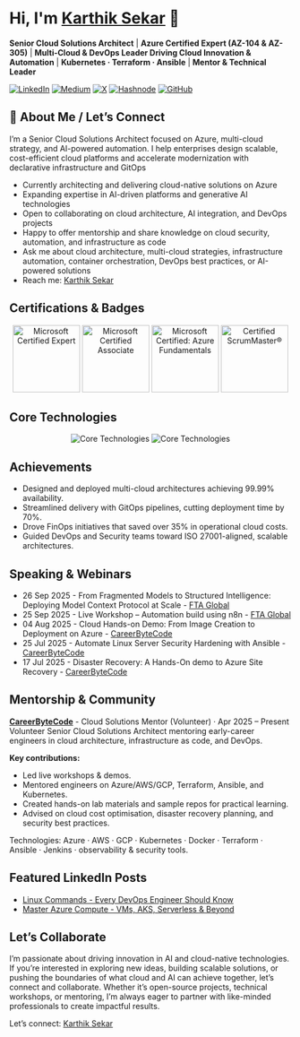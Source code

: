 # Hi, I'm [Karthik Sekar](https://www.linkedin.com/in/ItsKarthikSekar) 👋
**Senior Cloud Solutions Architect** | **Azure Certified Expert (AZ-104 & AZ-305)** | **Multi-Cloud & DevOps Leader Driving Cloud Innovation & Automation** | **Kubernetes · Terraform · Ansible** | **Mentor & Technical Leader**
<p>
  <a href="https://www.linkedin.com/in/ItsKarthikSekar"><img alt="LinkedIn" src="https://img.shields.io/badge/LinkedIn-ItsKarthikSekar-0A66C2?logo=linkedin&logoColor=white" /></a>
  <a href="https://medium.com/@itskarthiksekar"><img alt="Medium" src="https://img.shields.io/badge/Medium-@itskarthiksekar-00ab6c?logo=medium&logoColor=white" /></a>
  <a href="https://x.com/ItsKarthikSekar"><img alt="X" src="https://img.shields.io/badge/X-@ItsKarthikSekar-1DA1F2?logo=x&logoColor=white" /></a>
  <a href="https://hashnode.com/@ItsKarthikSekar"><img alt="Hashnode" src="https://img.shields.io/badge/Hashnode-@ItsKarthikSekar-2962FF?logo=hashnode&logoColor=white" /></a>
  <a href="https://github.com/itskarthiksekar"><img alt="GitHub" src="https://img.shields.io/badge/GitHub-ItsKarthikSekar-181717?logo=github&logoColor=white" /></a>
</p>



## 👋 About Me / Let’s Connect
<p>I’m a Senior Cloud Solutions Architect focused on Azure, multi-cloud strategy, and AI-powered automation. I help enterprises design scalable, cost-efficient cloud platforms and accelerate modernization with declarative infrastructure and GitOps</p>

- Currently architecting and delivering cloud-native solutions on Azure 
- Expanding expertise in AI-driven platforms and generative AI technologies  
- Open to collaborating on cloud architecture, AI integration, and DevOps projects  
- Happy to offer mentorship and share knowledge on cloud security, automation, and infrastructure as code  
- Ask me about cloud architecture, multi-cloud strategies, infrastructure automation, container orchestration, DevOps best practices, or AI-powered solutions
- Reach me: [Karthik Sekar](https://www.linkedin.com/in/ItsKarthikSekar)

## Certifications & Badges
<p align="center">
  <a href="https://learn.microsoft.com/en-us/users/karthiksekar/credentials/59e71c2365cad058"><img alt="Microsoft Certified Expert" src="https://learn.microsoft.com/en-us/media/learn/certification/badges/microsoft-certified-expert-badge.svg" width="120" /></a>
  <a href="https://learn.microsoft.com/en-us/users/karthiksekar/credentials/c930cf33b9479f54"><img alt="Microsoft Certified Associate" src="https://learn.microsoft.com/en-us/media/learn/certification/badges/microsoft-certified-associate-badge.svg" width="120" /></a>
  <a href="https://www.credly.com/badges/f4540a58-e07d-49ab-af7d-1a08f50bc78d/linked_i"><img alt="Microsoft Certified: Azure Fundamentals" src="https://learn.microsoft.com/en-us/media/learn/certification/badges/microsoft-certified-Fundamentals-badge.svg" width="120" /></a>
  <a href="https://bcert.me/stwilbqzj"><img alt="Certified ScrumMaster®" src="https://bcert.me/bc/html/img/badges/generated/badge-7227.png" width="120" /></a>
</p>

## Core Technologies

<p align="center">
  <img src="https://go-skill-icons.vercel.app/api/icons?i=azure,aws,gcp,terraform,ansible,azuredevops,kubernetes,docker,jenkins,githubactions&titles=true&perline=12" alt="Core Technologies"/>
  <img src="https://go-skill-icons.vercel.app/api/icons?i=git,linux,bash,nginx,grafana,prometheus,elasticsearch,powershell,python&titles=true&perline=12" alt="Core Technologies"/>
</p>


## Achievements
- Designed and deployed multi-cloud architectures achieving 99.99% availability.
- Streamlined delivery with GitOps pipelines, cutting deployment time by 70%.
- Drove FinOps initiatives that saved over 35% in operational cloud costs.
- Guided DevOps and Security teams toward ISO 27001-aligned, scalable architectures.


## Speaking & Webinars

- 26 Sep 2025 - From Fragmented Models to Structured Intelligence: Deploying Model Context Protocol at Scale - [FTA Global](https://www.ftaglobal.in/)
- 25 Sep 2025 - Live Workshop – Automation build using n8n - [FTA Global](https://www.ftaglobal.in/)
- 04 Aug 2025 - Cloud Hands-on Demo: From Image Creation to Deployment on Azure - [CareerByteCode](https://www.linkedin.com/company/careerbytecode)
- 25 Jul 2025 - Automate Linux Server Security Hardening with Ansible - [CareerByteCode](https://www.linkedin.com/company/careerbytecode)
- 17 Jul 2025 - Disaster Recovery: A Hands-On demo to Azure Site Recovery - [CareerByteCode](https://www.linkedin.com/company/careerbytecode)


## Mentorship & Community

**[CareerByteCode](https://www.linkedin.com/company/careerbytecode)** - Cloud Solutions Mentor (Volunteer) · Apr 2025 – Present  
Volunteer Senior Cloud Solutions Architect mentoring early-career engineers in cloud architecture, infrastructure as code, and DevOps.

**Key contributions:**
 - Led live workshops & demos.  
 - Mentored engineers on Azure/AWS/GCP, Terraform, Ansible, and Kubernetes.  
 - Created hands-on lab materials and sample repos for practical learning.  
 - Advised on cloud cost optimisation, disaster recovery planning, and security best practices.

Technologies: Azure · AWS · GCP · Kubernetes · Docker · Terraform · Ansible · Jenkins · observability & security tools.


## Featured LinkedIn Posts

- [Linux Commands - Every DevOps Engineer Should Know](https://www.linkedin.com/pulse/linux-commands-every-devops-engineer-should-know-karthik-sekar-buwne)
- [Master Azure Compute - VMs, AKS, Serverless & Beyond](https://www.linkedin.com/posts/itskarthiksekar_master-azure-compute-vms-aks-serverless-activity-7382221747380490240-G4Dl?utm_source=share&utm_medium=member_desktop&rcm=ACoAAAdA1ksBh86mJL0CFGwybWxUgLK8jHbfWHE)


## Let’s Collaborate

I’m passionate about driving innovation in AI and cloud-native technologies. If you’re interested in exploring new ideas, building scalable solutions, or pushing the boundaries of what cloud and AI can achieve together, let’s connect and collaborate. Whether it’s open-source projects, technical workshops, or mentoring, I’m always eager to partner with like-minded professionals to create impactful results.

Let’s connect: [Karthik Sekar](https://www.linkedin.com/in/ItsKarthikSekar)
